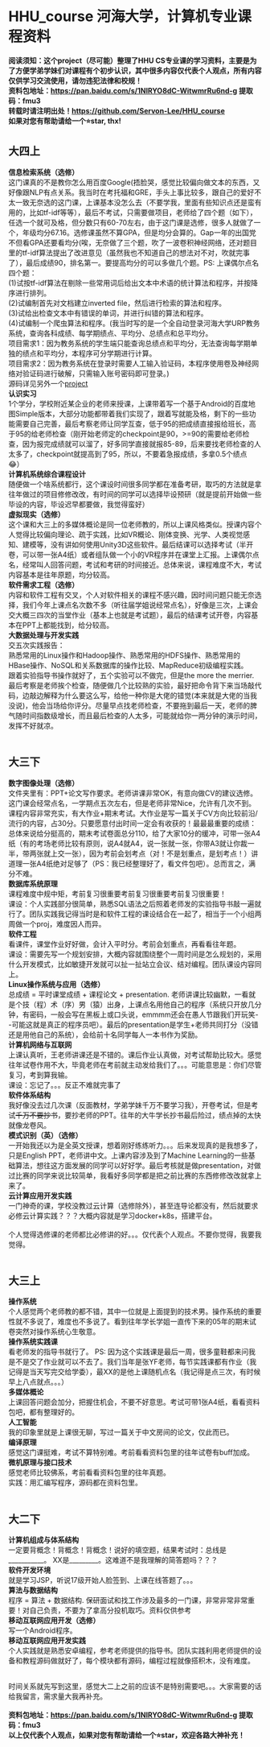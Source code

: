 # HHU_course 河海大学，计算机专业课程资料
**阅读须知：这个project（尽可能）整理了HHU CS专业课的学习资料，主要是为了方便学弟学妹们对课程有个初步认识，其中很多内容仅代表个人观点，所有内容仅供学习交流使用，请勿违犯法律和校规！<br>
资料包地址：https://pan.baidu.com/s/1NlRYO8dC-WitwmrRu6nd-g 提取码：fmu3<br>
转载时请注明出处！https://github.com/Servon-Lee/HHU_course<br>
如果对您有帮助请给一个⭐star, thx!**

## 大四上
**信息检索系统（选修）**<br>
这门课真的不是教你怎么用百度Google(捂脸哭，感觉比较偏向做文本的东西，又好像跟NLP有点关系。我当时在考托福和GRE，手头上事比较多，跟自己的爱好不太一致无奈选的这门课，上课基本没怎么去（不要学我，里面有些知识点还是蛮有用的，比如tf-idf等等），最后不考试，只需要做项目，老师给了四个题（如下），任选一个就可及格，但分数只有60-70左右，由于这门课是选修，很多人就做了一个，年级均分67.16。选修课虽然不算GPA，但是均分会算的。Gap一年的出国党不但看GPA还要看均分(唉，无奈做了三个题，吹了一波卷积神经网络，还对题目里的tf-idf算法提出了改进意见（虽然我也不知道自己的想法对不对，吹就完事了），最后成绩90，排名第一。要提高均分的可以多做几个题。PS: 上课偶尔点名<br>
四个题：<br>
(1)试按tf-idf算法在剔除一些常用词后给出文本中术语的统计算法和程序，并按降序进行排列。<br>
(2)试编制首先对文档建立inverted file，然后进行检索的算法和程序。<br>
(3)试给出检查文本中有错误的单词，并进行纠错的算法和程序。<br>
(4)试编制一个爬虫算法和程序。(我当时写的是一个全自动登录河海大学URP教务系统，查询各科成绩、每学期绩点、平均分、总绩点和总平均分。<br>
项目需求1：因为教务系统的学生端只能查询总绩点和平均分，无法查询每学期单独的绩点和平均分，本程序可分学期进行计算。<br>
项目需求2：因为教务系统在登录时需要人工输入验证码，本程序使用卷及神经网络对验证码进行破解，只需输入账号密码即可登录。)<br>
源码详见另外一个[project](https://github.com/Servon-Lee/HHU_crawl_score)<br>
**认识实习**<br>
1个学分，学校附近某企业的老师来授课，上课带着写一个基于Android的百度地图Simple版本，大部分功能都带着我们实现了，跟着写就能及格，剩下的一些功能需要自己完善，最后考察老师让同学互查，低于95的把成绩直接报给班长，高于95的给老师检查（刚开始老师定的checkpoint是90，>=90的需要给老师检查，因为报完成绩就可以溜了，好多同学直接就报85-89，后来要找老师检查的人太多了，checkpoint就提高到了95，所以，不要着急报成绩，多拿0.5个绩点😂）<br>
**计算机系统综合课程设计**<br>
随便做一个啥系统都行，这个课设时间很多同学都在准备考研，取巧的方法就是拿往年做过的项目修修改改，有时间的同学可以选择毕设预研（就是提前开始做一些毕设的内容，毕设迟早都要做，我觉得蛮好）<br>
**虚拟现实（选修）**<br>
这个课和大三上的多媒体概论是同一位老师教的，所以上课风格类似。授课内容个人觉得比较偏向理论、疏于实践，比如VR概论、刚体变换、光学、人类视觉感知、建模等，没有讲如何使用Unity3D这些软件。最后结课可以选择考试（半开卷，可以带一张A4纸）或者组队做一个小的VR程序并在课堂上汇报。上课偶尔点名，经常叫人回答问题，考试和考研的时间接近。总体来说，课程难度不大，考试内容基本是往年原题，均分较高。<br>
**软件需求工程（选修）**<br>
内容和软件工程有交叉，个人对软件相关的课程不感兴趣，因时间问题只能无奈选择，我们今年上课点名次数不多（听往届学姐说经常点名），好像是三次，上课会交大概三四次的当堂作业（基本上也就是考试题），最后的结课考试开卷，内容基本在PPT上都能找到，给分较高。<br>
**大数据处理与开发实践**<br>
交五次实践报告：<br>
熟悉常用的Linux操作和Hadoop操作、熟悉常用的HDFS操作、熟悉常用的HBase操作、NoSQL和关系数据库的操作比较、MapReduce初级编程实践。<br>
跟着实验指导书操作就好了，五个实验可以不做完，但是the more the merrier. 最后考察是老师挨个检查，随便做几个比较熟的实验，最好把命令背下来当场敲代码，边敲边解释为什么要这么写，给他一种你是大佬的错觉(本来就是大佬的当我没说)，他会当场给你评分。尽量早点找老师检查，不要拖到最后一天，老师的脾气随时间指数级增长，而且最后检查的人太多，可能就给你一两分钟的演示时间，发挥不好就凉。<br>
<br>
## 大三下
**数字图像处理（选修）**<br>
文件夹里有：PPT+论文写作要求。老师讲课非常OK，有意向做CV的建议选修。这门课会经常点名，一学期点五次左右，但是老师非常Nice，允许有几次不到。课程内容非常充实，有大作业+期末考试。大作业是写一篇关于CV方向比较前沿/流行的内容，占30分。只要愿意付出时间一定会有收获的！最最最重要的成绩：总体来说给分挺高的，期末考试卷面总分110，给了大家10分的缓冲，可带一张A4纸（有的考场老师比较有原则，说A4就A4，说一张就一张，你带A3就让你裁一半，带两张就上交一张），因为考前会划考点（对！不是划重点，是划考点！）讲道理一张A4纸绝对足够了（PS：我已经整理好了，看文件包吧）。总而言之，满分不难。<br>
**数据库系统原理**<br>
课程难度中规中矩，考前复习很重要考前复习很重要考前复习很重要！<br>
课设：个人实践部分很简单，熟悉SQL语法之后照着老师发的实验指导书敲一遍就行了。团队实践我记得当时是和软件工程的课设结合在一起了，相当于一个小组两周做一个proj，难度因人而异。<br>
**软件工程**<br>
看课件，课堂作业好好做，会计入平时分。考前会划重点，再看看往年题。<br>
课设：需要先写一个规划安排，大概内容就围绕整个一周时间是怎么规划的，采用什么开发模式，比如敏捷开发就可以扯一扯站立会议、结对编程。团队课设内容同上。<br>
**Linux操作系统与应用（选修）**<br>
总成绩 = 平时课堂成绩 + 课程论文 + presentation. 老师讲课比较幽默，一看就是个技（程）术（序）男（猿）出身，上课点名用他自己的程序（系统只开放几分钟，有密码，一般会写在黑板上或口头说，emmmm还会在愚人节跟我们开玩笑- -可能这就是真正的程序员吧）。最后的presentation是学生+老师共同打分（没错还是用他自己的系统），会给前十名同学每人一本书作为奖励。<br>
**计算机网络与互联网**<br>
上课认真听，王老师讲课还是不错的。课后作业认真做，对考试帮助比较大。感觉往年试卷作用不大，毕竟老师在考前就主动发给我们了。。。可能意思是：你们尽管复习，考到算我输。<br>
课设：忘记了。。。反正不难就完事了<br>
**软件体系结构**<br>
我好像没去过几次课（反面教材，学弟学妹千万不要学习我），开卷考试，但是考试~~千万不要抄书~~，要抄老师的PPT。往年的大牛学长抄书最后险过，绩点掉的太快就像龙卷风。<br>
**模式识别（英）（选修）**<br>
一开始我还以为是全英文授课，想着刚好练练听力。。。后来发现真的是我想多了，只是English PPT，老师讲中文。上课内容涉及到了Machine Learning的一些基础算法，想往这方面发展的同学可以好好学。最后考核就是做presentation，对做过比赛的同学来说比较简单，我看好多同学都是把之前比赛的东西修修改改就拿上来了。<br>
**云计算应用开发实践**<br>
一门神奇的课，学校没教过云计算（选修除外），甚至连导论都没有，然后就要求必修云计算实践？？？大概内容就是学习docker+k8s，搭建平台。<br>
<br>
个人觉得选修课的老师都比必修讲的好。。。仅代表个人观点。不要你觉得，我要我觉得。<br>
<br>
## 大三上
**操作系统**<br>
个人感觉两个老师教的都不错，其中一位就是上面提到的技术男。操作系统的重要性就不多说了，难度也不多说了。看到往年学长学姐一直传下来的05年的期末试卷突然对操作系统心生敬意。<br>
**操作系统实践课**<br>
看老师发的指导书就行了。 PS: 因为这个实践课是最后一周，很多童鞋都来问我是不是交了作业就可以不去了。我们当年是张YF老师，每节实践课都有作业（我记得是当天写完交给学委），最XX的是他上课随机点名（我记得是点三次，有时候早上八点就点。。。）  <br> 
**多媒体概论**<br>
上课回答问题会加分，把握住机会，不要不好意思。考试可带1张A4纸，看看资料包吧，都有整理好的。<br>
**人工智能**<br>
我的印象里就是上课很无聊，写过一篇关于中文房间的论文，仅此而已。<br>
**编译原理**<br>
感觉这门课挺难，考试不算特别难。考前看看资料包里的往年试卷有buff加成。<br>
**微机原理与接口技术**<br>
感觉老师比较佛系，考前看看资料包里的往年真题。<br>
实践：用汇编写程序，源码都在资料包里。<br>
<br>
## 大二下
**计算机组成与体系结构**<br>
一定要背概念！背概念！背概念！说好的填空题，结果考试时：总线是___________。 XX是_________。这难道不是我理解的简答题吗？？？<br>
**软件开发环境**<br>
就是学习JSP，听说17级开始人脸签到、上课在线答题了。。。<br>
**算法与数据结构**<br>
程序 = 算法 + 数据结构. 保研面试和找工作涉及最多的一门课，非常非常非常重要！对自己负责，不要为了拿高分投机取巧。资料仅供参考<br>
**移动互联网应用开发（选修）**<br>
写一个Android程序。<br>
**移动互联网应用开发实践**<br>
个人实践就是熟悉安卓编程，参考老师提供的指导书。团队实践利用老师提供的设备和教程源码做就好了，每个模块都有源码，编程过程就像搭积木，没有难度。<br>
<br>

时间关系就先写到这里，感觉大二上之前的应该不是特别需要吧。。。大家需要的话给我留言，需求量大我再补充。<br>
<br>
**资料包地址：https://pan.baidu.com/s/1NlRYO8dC-WitwmrRu6nd-g 提取码：fmu3**<br>
**以上仅代表个人观点，如果对您有帮助请给一个⭐star，欢迎各路大神补充！**<br>
